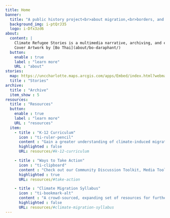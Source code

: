 ```yaml
---
title: Home
banner:
  title: "A public history project<br>about migration,<br>borders, and the fight for<br>climate justice"
  background_img: i-ptQrJ35
  logo: i-Dfx3zd6
about:
  content: |
    Climate Refugee Stories is a multimedia narrative, archiving, and education project that uplifts the stories of people around the world who have been displaced by direct or indirect impacts of climate change, and documents the ways communities are resilient in the face of overlapping crises--including the COVID-19 pandemic.
    Cover Artwork by [Bo Thai](about/bo-daraphant/)
  button:
    enable : true
    label : "learn more"
    URL : "about"
stories:
  map: https://unccharlotte.maps.arcgis.com/apps/Embed/index.html?webmap=9fbe51f045714ea3bfe7cddcf8b5ee04&extent=-180,-66.8537,180,78.2462&zoom=true&previewImage=false&scale=true&disable_scroll=true&theme=light
  title : "Stories"
archive:
  title : "Archive"
  item_show : 5
resources:
  title : "Resources"
  button:
    enable : true
    label : "learn more"
    URL : "resources"
  item:
    - title : "K-12 Curriculum"
      icon : "ti-ruler-pencil"
      content : "Gain a greater understanding of climate-induced migration, and how it fits within the broader phenomenon of human migration."
      highlighted : false
      URL: resources/#k-12-curriculum

    - title : "Ways to Take Action"
      icon : "ti-clipboard"
      content : "Check out our Community Discussion Toolkit, Media Toolkit, Organizations, and more!"
      highlighted : true
      URL: resources/#take-action

    - title : "Climate Migration Syllabus"
      icon : "ti-bookmark-alt"
      content : "A crowd-sourced, expanding set of resources for further reading, research, and action."
      highlighted : false
      URL: resources/#climate-migration-syllabus
---
```

